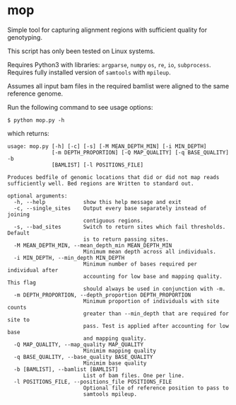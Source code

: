 # mop
Simple tool for capturing alignment regions with sufficient quality for genotyping.

This script has only been tested on Linux systems.

Requires Python3 with libraries: `argparse`, `numpy` `os`, `re`, `io`, `subprocess`.
Requires fully installed version of `samtools` with `mpileup`.

Assumes all input bam files in the required bamlist were aligned to the same reference genome. 

Run the following command to see usage options:

`$ python mop.py -h`

which returns:

```
usage: mop.py [-h] [-c] [-s] [-M MEAN_DEPTH_MIN] [-i MIN_DEPTH]
              [-m DEPTH_PROPORTION] [-Q MAP_QUALITY] [-q BASE_QUALITY] -b
              [BAMLIST] [-l POSITIONS_FILE]

Produces bedfile of genomic locations that did or did not map reads
sufficiently well. Bed regions are Written to standard out.

optional arguments:
  -h, --help            show this help message and exit
  -c, --single_sites    Output every base separately instead of joining
                        contiguous regions.
  -s, --bad_sites       Switch to return sites which fail thresholds. Default
                        is to return passing sites.
  -M MEAN_DEPTH_MIN, --mean_depth_min MEAN_DEPTH_MIN
                        Minimum mean depth across all individuals.
  -i MIN_DEPTH, --min_depth MIN_DEPTH
                        Minimum number of bases required per individual after
                        accounting for low base and mapping quality. This flag
                        should always be used in conjunction with -m.
  -m DEPTH_PROPORTION, --depth_proportion DEPTH_PROPORTION
                        Minimum proportion of individuals with site counts
                        greater than --min_depth that are required for site to
                        pass. Test is applied after accounting for low base
                        and mapping quality.
  -Q MAP_QUALITY, --map_quality MAP_QUALITY
                        Minimim mapping quality
  -q BASE_QUALITY, --base_quality BASE_QUALITY
                        Minimim base quality
  -b [BAMLIST], --bamlist [BAMLIST]
                        List of bam files. One per line.
  -l POSITIONS_FILE, --positions_file POSITIONS_FILE
                        Optional file of reference position to pass to
                        samtools mpileup.

```
